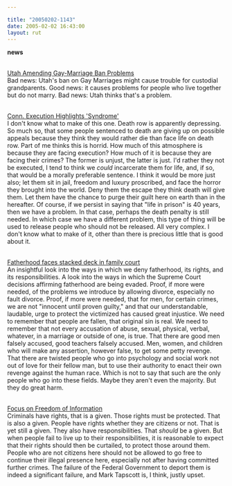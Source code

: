 ```yaml
---

title: "20050202-1143"
date: 2005-02-02 16:43:00
layout: rut
---
```


<strong>news</strong><br  /><br  />

<a href="http://news.findlaw.com/ap_stories/other/1110/2-1-2005/20050201111503_09.html">Utah
Amending Gay-Marriage Ban Problems</a><br  /> Bad news: Utah's ban
on Gay Marriages might cause trouble for custodial grandparents.
Good news: it causes problems for people who live together but do
not marry.  Bad news: Utah thinks that's a problem. <br  /><br  />

<a href="http://news.findlaw.com/ap_stories/other/1110/2-1-2005/20050201111503_20.html">Conn.
Execution Highlights 'Syndrome'</a><br  /> I don't know what to make
of this one.  Death row is apparently depressing.  So much so, that
some people sentenced to death are giving up on possible appeals
because they think they would rather die than face life on death row.
Part of me thinks this is horrid.  How much of this atmosphere is
because they are facing execution?  How much of it is because they
are facing their crimes?  The former is unjust, the latter is just.
I'd rather they not be executed, I tend to think we <em>could</em>
incarcerate them for life, and, if so, that would be a morally
preferable sentence.  I think it would be more just also; let them
sit in jail, freedom and luxury proscribed, and face the horror
they brought into the world.  Deny them the escape they think death
will give them.  Let them have the chance to purge their guilt
here on earth than in the hereafter.  Of course, if we persist in
saying that "life in prison" is 40 years, then we have a problem.
In that case, perhaps the death penalty is still needed.  In which
case we have a different problem, this type of thing will be used
to release people who should not be released.  All very complex.
I don't know what to make of it, other than there is precious little
that is good about it.<br  /><br  />

<a href="http://www.townhall.com/columnists/phyllisschlafly/ps20050131.shtml">Fatherhood
faces stacked deck in family court</a><br  /> An insightful look
into the ways in which we deny fatherhood, its rights, and its
responsibilities.  A look into the ways in which the Supreme Court
decisions affirming fatherhood are being evaded.  Proof, if more
were needed, of the problems we introduce by allowing divorce,
especially no fault divorce.  Proof, if more were needed, that for
men, for certain crimes, we are not "innocent until proven guilty,"
and that our understandable, laudable, urge to protect the victimized
has caused great injustice.  We need to remember that people are
fallen, that original sin is real.  We need to remember that not
every accusation of abuse, sexual, physical, verbal, whatever,
in a marriage or outside of one, is true.  That there are good
men falsely accused, good teachers falsely accused.  Men, women,
and children who will make any assertion, however false, to get
some petty revenge.  That there are twisted people who go into
psychology and social work not out of love for their fellow man,
but to use their authority to enact their own revenge against the
human race.  Which is not to say that such are the only people
who go into these fields.  Maybe they aren't even the majority.
But they do great harm.<br  /><br  />

<a href="http://www.townhall.com/columnists/marktapscott/mt20050131.shtml">Focus
on Freedom of Information</a><br  /> Criminals have rights,
that is a given.  Those rights must be protected.  That is also
a given.  People have rights whether they are citizens or not.
That is yet still a given.  They also have responsibilities.
That <em>should</em> be a given.  But when people fail to live up
to their responsibilities, it is reasonable to expect that their
rights should then be curtailed, to protect those around them.
People who are not citizens here should not be allowed to go free
to continue their illegal presence here, especially not after having
committed further crimes.  The failure of the Federal Government to
deport them is indeed a significant failure, and Mark Tapscott is,
I think, justly upset.

